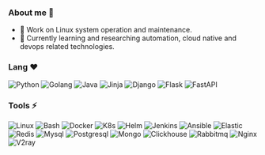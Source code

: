 ### About me 👋
<!--
**Sseve/Sseve** is a ✨ _special_ ✨ repository because its `README.md` (this file) appears on your GitHub profile.

Here are some ideas to get you started:

- 🔭 I’m currently working on ...
- 🌱 I’m currently learning ...
- 👯 I’m looking to collaborate on ...
- 🤔 I’m looking for help with ...
- 💬 Ask me about ...
- 📫 How to reach me: ...
- 😄 Pronouns: ...
- ⚡ Fun fact: ...
- ❤
--> 
- 🔭 Work on Linux system operation and maintenance.
- 🌱 Currently learning and researching automation, cloud native and devops related technologies.
### Lang ❤ 
![Python](https://img.shields.io/badge/Python-7A0099.svg?logo=python&logoColor=white&link=https://python.org&style=for-the-badge)
![Golang](https://img.shields.io/badge/Golang-7A0099.svg?logo=go&logoColor=white&link=https://go.dev&style=for-the-badge)
![Java](https://img.shields.io/badge/Java-7A0099.svg?logo=openjdk&logoColor=white&link=https://dev.java&style=for-the-badge)
![Jinja](https://img.shields.io/badge/Jinja-7A0099?logo=Jinja&logoColor=white&style=for-the-badge)
![Django](https://img.shields.io/badge/Django-7A0099?logo=Django&logoColor=white&style=for-the-badge)
![Flask](https://img.shields.io/badge/Flask-7A0099?logo=Flask&logoColor=white&style=for-the-badge)
![FastAPI](https://img.shields.io/badge/FastAPI-7A0099?logo=FastAPI&logoColor=white&style=for-the-badge)

### Tools ⚡ 
![Linux](https://img.shields.io/badge/Linux-7A0099?logo=linux&logoColor=white&style=for-the-badge)
![Bash](https://img.shields.io/badge/Bash-7A0099?logo=shell&logoColor=white&style=for-the-badge)
![Docker](https://img.shields.io/badge/Docker-7A0099.svg?logo=docker&logoColor=white&style=for-the-badge)
![K8s](https://img.shields.io/badge/Kubernetes-7A0099.svg?logo=kubernetes&logoColor=white&style=for-the-badge)
![Helm](https://img.shields.io/badge/Helm-7A0099.svg?logo=helm&logoColor=white&style=for-the-badge)
![Jenkins](https://img.shields.io/badge/Jenkins-7A0099?logo=Jenkins&logoColor=white?style=plastic&style=for-the-badge)
![Ansible](https://img.shields.io/badge/Ansible-7A0099.svg?logo=ansible&logoColor=white&style=for-the-badge)
![Elastic](https://img.shields.io/badge/Elastic-7A0099.svg?logo=Elastic&logoColor=white&style=for-the-badge)
![Redis](https://img.shields.io/badge/Redis-7A0099.svg?logo=redis&logoColor=white&style=for-the-badge)
![Mysql](https://img.shields.io/badge/MySQL-7A0099?logo=mysql&logoColor=white&style=for-the-badge)
![Postgresql](https://img.shields.io/badge/Postgresql-7A0099?logo=postgresql&logoColor=white&style=for-the-badge)
![Mongo](https://img.shields.io/badge/Mongo-7A0099?logo=mongodb&logoColor=white&style=for-the-badge)
![Clickhouse](https://img.shields.io/badge/Clickhouse-7A0099.svg?logo=clickhouse&logoColor=white&style=for-the-badge)
![Rabbitmq](https://img.shields.io/badge/Rabbitmq-7A0099?logo=rabbitmq&logoColor=white&style=for-the-badge)
![Nginx](https://img.shields.io/badge/Nginx-7A0099?logo=nginx&logoColor=white&style=for-the-badge)
![V2ray](https://img.shields.io/badge/V2ray-7A0099.svg?logo=openVPN&logoColor=white&style=for-the-badge)

<!--
![VSCode](https://img.shields.io/badge/VSCode-7A0099?logo=visual-studio-code&logoColor=white)
![C/C++](https://img.shields.io/badge/C/C++-14354C?logo=C/C++&logoColor=white)
![Rust](https://img.shields.io/badge/Rust-14354C?logo=rust&logoColor=white)
<!--
- 😄 加油, 奥利给！

|STATS|LANGUAGES|
|---|---|
|[![Sseve's GitHub stats](https://github-readme-stats.vercel.app/api?username=Sseve&theme=tokyonight)](https://github.com/Sseve/github-readme-stats)|[![Top Langs](https://github-readme-stats.vercel.app/api/top-langs/?username=Sseve&hide=javascript,html&theme=tokyonight)](https://github.com/Sseve/github-readme-stats)|

![Image text](http://img.5iqiqu.com/images13/93/93a35199235af2b5c8212348c340f0c2.gif)
<!--
![Image text](https://res.cloudinary.com/practicaldev/image/fetch/s--yYiDPnHh--/c_imagga_scale,f_auto,fl_progressive,h_420,q_auto,w_1000/https://thepracticaldev.s3.amazonaws.com/i/snu9zy2ywp0ftfcthda2.jpg)
-->
